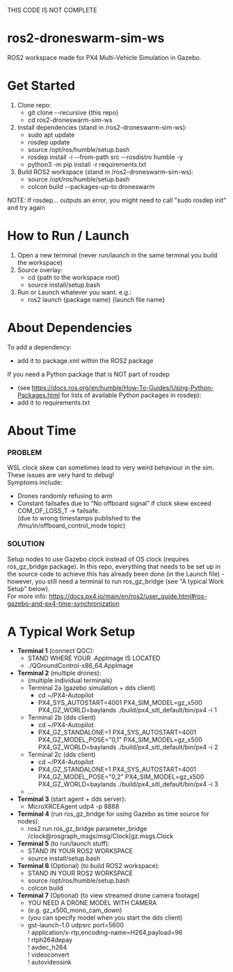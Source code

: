 THIS CODE IS NOT COMPLETE

# ros2-droneswarm-sim-ws
ROS2 workspace made for PX4 Multi-Vehicle Simulation in Gazebo.


# Get Started
1. Clone repo:
    - git clone --recursive {this repo} 
    - cd ros2-droneswarm-sim-ws
1. Install dependencies (stand in /ros2-droneswarm-sim-ws):
    - sudo apt update
    - rosdep update
    - source /opt/ros/humble/setup.bash
    - rosdep install -i --from-path src --rosdistro humble -y
    - python3 -m pip install -r requirements.txt
1. Build ROS2 workspace (stand in /ros2-droneswarm-sim-ws):
    - source /opt/ros/humble/setup.bash 
    - colcon build --packages-up-to droneswarm
  
NOTE: If rosdep... outputs an error, you might need to call "sudo rosdep init" and try again

# How to Run / Launch
1. Open a new terminal (never run/launch in the same terminal you build the workspace)
1. Source overlay:
    - cd {path to the workspace root}
    - source install/setup.bash
1. Run or Launch whatever you want. e.g.:
    - ros2 launch {package name} {launch file name}
  



# About Dependencies

To add a dependency:
- add it to package.xml within the ROS2 package

If you need a Python package that is NOT part of rosdep 
- (see https://docs.ros.org/en/humble/How-To-Guides/Using-Python-Packages.html for lists of available Python packages in rosdep):
- add it to requirements.txt

# About Time
### PROBLEM  
WSL clock skew can sometimes lead to very weird behaviour in the sim. These issues are very hard to debug!  
Symptoms include:
- Drones randomly refusing to arm
- Constant failsafes due to “No offboard signal”
if clock skew exceed COM_OF_LOSS_T → failsafe.  
(due to wrong timestamps published to the /fmu/in/offboard_control_mode topic)

### SOLUTION  
Setup nodes to use Gazebo clock instead of OS clock (requires ros_gz_bridge package). In this repo, everything that needs to be set up in the source code to achieve this has already been done (in the Launch file) - however, you still need a terminal to run ros_gz_bridge (see "A typical Work Setup" below).  
For more info: https://docs.px4.io/main/en/ros2/user_guide.html#ros-gazebo-and-px4-time-synchronization

# A Typical Work Setup

- **Terminal 1** (connect QGC):
    - STAND WHERE YOUR .AppImage IS LOCATED
    - ./QGroundControl-x86_64.AppImage
- **Terminal 2** (multiple drones):
    - (multiple individual terminals)
    - Terminal 2a (gazebo simulation + dds client)
        - cd ~/PX4-Autopilot
        - PX4_SYS_AUTOSTART=4001 PX4_SIM_MODEL=gz_x500 PX4_GZ_WORLD=baylands ./build/px4_sitl_default/bin/px4 -i 1
    - Terminal 2b (dds client)
        - cd ~/PX4-Autopilot
        - PX4_GZ_STANDALONE=1 PX4_SYS_AUTOSTART=4001 PX4_GZ_MODEL_POSE="0,1" PX4_SIM_MODEL=gz_x500 PX4_GZ_WORLD=baylands ./build/px4_sitl_default/bin/px4 -i 2
    - Terminal 2c (dds client)
      - cd ~/PX4-Autopilot
      - PX4_GZ_STANDALONE=1 PX4_SYS_AUTOSTART=4001 PX4_GZ_MODEL_POSE="0,2" PX4_SIM_MODEL=gz_x500 PX4_GZ_WORLD=baylands ./build/px4_sitl_default/bin/px4 -i 3
  - …
- **Terminal 3** (start agent + dds server):
    - MicroXRCEAgent udp4 -p 8888
- **Terminal 4** (run ros_gz_bridge for using Gazebo as time source for nodes):
    - ros2 run ros_gz_bridge parameter_bridge /clock@rosgraph_msgs/msg/Clock[gz.msgs.Clock
- **Terminal 5** (to run/launch stuff):
    - STAND IN YOUR ROS2 WORKSPACE
    - source install/setup.bash
- **Terminal 6** (Optional) (to build ROS2 workspace):
    - STAND IN YOUR ROS2 WORKSPACE
    - source /opt/ros/humble/setup.bash
    - colcon build
- **Terminal 7** (Optional) (to view streamed drone camera footage)
    - YOU NEED A DRONE MODEL WITH CAMERA
    - (e.g. gz_x500_mono_cam_down)
    - (you can specify model when you start the dds client)
    - gst-launch-1.0 udpsrc port=5600 \
      ! application/x-rtp,encoding-name=H264,payload=96 \
      ! rtph264depay \
      ! avdec_h264 \
      ! videoconvert \
      ! autovideosink

